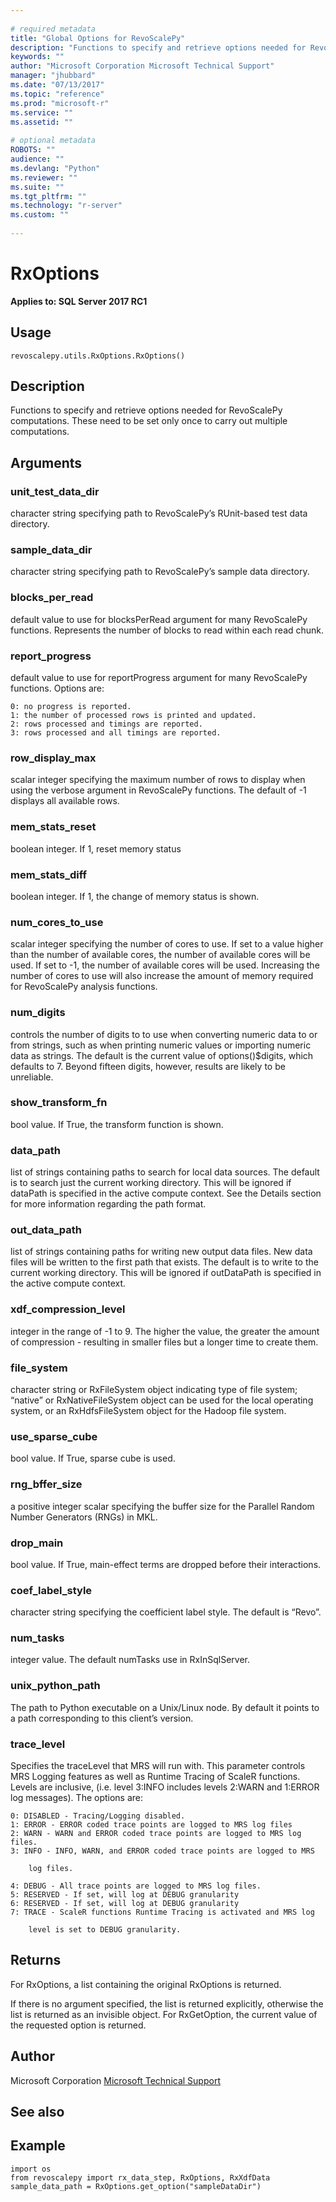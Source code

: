 ```yaml
--- 
 
# required metadata 
title: "Global Options for RevoScalePy" 
description: "Functions to specify and retrieve options needed for RevoScalePy computations. These need to be set only once to carry out multiple computations." 
keywords: "" 
author: "Microsoft Corporation Microsoft Technical Support" 
manager: "jhubbard" 
ms.date: "07/13/2017" 
ms.topic: "reference" 
ms.prod: "microsoft-r" 
ms.service: "" 
ms.assetid: "" 
 
# optional metadata 
ROBOTS: "" 
audience: "" 
ms.devlang: "Python" 
ms.reviewer: "" 
ms.suite: "" 
ms.tgt_pltfrm: "" 
ms.technology: "r-server" 
ms.custom: "" 
 
---
```


# RxOptions


**Applies to: SQL Server 2017 RC1**


## Usage



```
revoscalepy.utils.RxOptions.RxOptions()
```




## Description

Functions to specify and retrieve options needed for RevoScalePy computations. These need to be set only once to carry out multiple computations.


## Arguments


### unit_test_data_dir

character string specifying path to RevoScalePy’s
RUnit-based test data directory.


### sample_data_dir

character string specifying path to RevoScalePy’s
sample data directory.


### blocks_per_read

default value to use for blocksPerRead argument for
many RevoScalePy functions. Represents the number of blocks to read within
each read chunk.


### report_progress

default value to use for reportProgress argument for
many RevoScalePy functions. Options are:

    0: no progress is reported.
    1: the number of processed rows is printed and updated.
    2: rows processed and timings are reported.
    3: rows processed and all timings are reported.


### row_display_max

scalar integer specifying the maximum number of rows
to display when using the verbose argument in RevoScalePy functions. The
default of -1 displays all available rows.


### mem_stats_reset

boolean integer. If 1, reset memory status


### mem_stats_diff

boolean integer. If 1, the change of memory status is
shown.


### num_cores_to_use

scalar integer specifying the number of cores to use.
If set to a value higher than the number of available cores, the number of
available cores will be used. If set to -1, the number of available cores
will be used. Increasing the number of cores to use will also increase the
amount of memory required for RevoScalePy analysis functions.


### num_digits

controls the number of digits to to use when converting
numeric data to or from strings, such as when printing numeric values or
importing numeric data as strings. The default is the current value of
options()$digits, which defaults to 7. Beyond fifteen digits, however,
results are likely to be unreliable.


### show_transform_fn

bool value. If True, the transform function is
shown.


### data_path

list of strings containing paths to search for local data
sources. The default is to search just the current working directory. This
will be ignored if dataPath is specified in the active compute context. See
the Details section for more information regarding the path format.


### out_data_path

list of strings containing paths for writing new
output data files. New data files will be written to the first path that
exists. The default is to write to the current working directory. This will
be ignored if outDataPath is specified in the active compute context.


### xdf_compression_level

integer in the range of -1 to 9. The higher the
value, the greater the amount of compression - resulting in smaller files
but a longer time to create them.


### file_system

character string or RxFileSystem object indicating type
of file system; “native” or RxNativeFileSystem object can be used for the
local operating system, or an RxHdfsFileSystem object for the Hadoop file
system.


### use_sparse_cube

bool value. If True, sparse cube is used.


### rng_bffer_size

a positive integer scalar specifying the buffer size
for the Parallel Random Number Generators (RNGs) in MKL.


### drop_main

bool value. If True, main-effect terms are dropped
before their interactions.


### coef_label_style

character string specifying the coefficient label
style. The default is “Revo”.


### num_tasks

integer value. The default numTasks use in RxInSqlServer.


### unix_python_path

The path to Python executable on a Unix/Linux node.
By default it points to a path corresponding to this client’s version.


### trace_level

Specifies the traceLevel that MRS will run with. This
parameter controls MRS Logging features as well as Runtime Tracing of
ScaleR functions. Levels are inclusive, (i.e. level 3:INFO includes levels
2:WARN and 1:ERROR log messages). The options are:

    0: DISABLED - Tracing/Logging disabled.
    1: ERROR - ERROR coded trace points are logged to MRS log files
    2: WARN - WARN and ERROR coded trace points are logged to MRS log files.
    3: INFO - INFO, WARN, and ERROR coded trace points are logged to MRS

        log files.

    4: DEBUG - All trace points are logged to MRS log files.
    5: RESERVED - If set, will log at DEBUG granularity
    6: RESERVED - If set, will log at DEBUG granularity
    7: TRACE - ScaleR functions Runtime Tracing is activated and MRS log

        level is set to DEBUG granularity.


## Returns

For RxOptions, a list containing the original RxOptions is returned.

If there is no argument specified, the list is returned explicitly, otherwise
the list is returned as an invisible object. For RxGetOption, the current value
of the requested option is returned.


## Author

Microsoft Corporation [Microsoft Technical Support](https://go.microsoft.com/fwlink/?LinkID=698556&clcid=0x409)


## See also


## Example



```
import os
from revoscalepy import rx_data_step, RxOptions, RxXdfData
sample_data_path = RxOptions.get_option("sampleDataDir")
```

